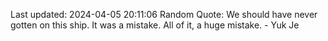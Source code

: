 Last updated: 2024-04-05 20:11:06
Random Quote: We should have never gotten on this ship. It was a mistake. All of it, a huge mistake. - Yuk Je